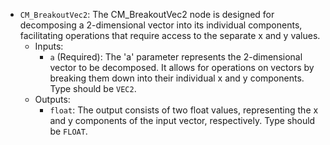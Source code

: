 - `CM_BreakoutVec2`: The CM_BreakoutVec2 node is designed for decomposing a 2-dimensional vector into its individual components, facilitating operations that require access to the separate x and y values.
    - Inputs:
        - `a` (Required): The 'a' parameter represents the 2-dimensional vector to be decomposed. It allows for operations on vectors by breaking them down into their individual x and y components. Type should be `VEC2`.
    - Outputs:
        - `float`: The output consists of two float values, representing the x and y components of the input vector, respectively. Type should be `FLOAT`.
